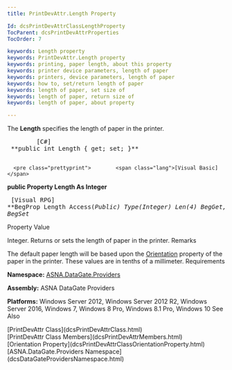 ```yaml
---
title: PrintDevAttr.Length Property

Id: dcsPrintDevAttrClassLengthProperty
TocParent: dcsPrintDevAttrProperties
TocOrder: 7

keywords: Length property
keywords: PrintDevAttr.Length property
keywords: printing, paper length, about this property
keywords: printer device parameters, length of paper
keywords: printers, device parameters, length of paper
keywords: how to, set/return length of paper
keywords: length of paper, set size of
keywords: length of paper, return size of
keywords: length of paper, about property

---
```


The **Length** specifies the length of paper in the printer.
<pre class="prettyprint">        <span class="lang">[C#]</span>
 **public int Length { get; set; }** 
      </pre>
      <pre class="prettyprint">        <span class="lang">[Visual Basic] </span>
 **public Property Length As Integer** 
      </pre>
      <pre class="prettyprint">        <span class="lang">[Visual RPG]</span>
 **BegProp Length Access(*Public) Type(*Integer) Len(4)
   BegGet,    BegSet** 
      </pre>

Property Value

Integer. Returns or sets the length of paper in the printer. 
Remarks

The default paper length will be based upon the [ Orientation](dcsPrintDevAttrClassOrientationProperty.html) property of the paper in the printer. These values are in tenths of a millimeter.
Requirements

**Namespace:** [ ASNA.DataGate.Providers](dcsDataGateProvidersNamespace.html) 

**Assembly:** ASNA DataGate Providers

**Platforms:** Windows Server 2012, Windows Server 2012 R2, Windows Server 2016, Windows 7, Windows 8 Pro, Windows 8.1 Pro, Windows 10
See Also

<dl />
      [PrintDevAttr Class](dcsPrintDevAttrClass.html)
      <br />
      [PrintDevAttr Class Members](dcsPrintDevAttrMembers.html)
      <br />
      [Orientation Property](dcsPrintDevAttrClassOrientationProperty.html)
      <br />
      [ASNA.DataGate.Providers Namespace](dcsDataGateProvidersNamespace.html)

